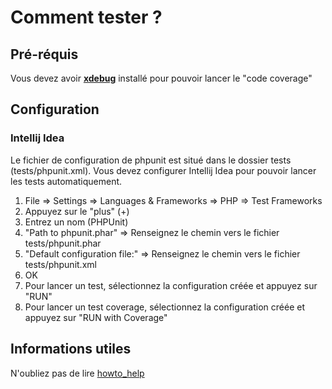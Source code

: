 # Comment tester ?

## Pré-réquis
Vous devez avoir **[xdebug](https://xdebug.org/)** installé pour pouvoir lancer le "code coverage"

## Configuration
### Intellij Idea
Le fichier de configuration de phpunit est situé dans le dossier tests (tests/phpunit.xml).
Vous devez configurer Intellij Idea pour pouvoir lancer les tests automatiquement.
1. File => Settings => Languages & Frameworks => PHP => Test Frameworks
2. Appuyez sur le "plus" (+)
3. Entrez un nom (PHPUnit)
4. "Path to phpunit.phar" => Renseignez le chemin vers le fichier tests/phpunit.phar
5. "Default configuration file:" => Renseignez le chemin vers le fichier tests/phpunit.xml
6. OK
7. Pour lancer un test, sélectionnez la configuration créée et appuyez sur "RUN"
8. Pour lancer un test coverage, sélectionnez la configuration créée et appuyez sur "RUN with Coverage"

## Informations utiles
N'oubliez pas de lire [howto_help](https://github.com/FroxyNetwork/REST/blob/develop/docs/howto_help.md)

